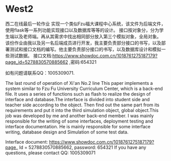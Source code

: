 # West2
西二在线最后一轮作业
  实现一个类似Fzu福大课程中心系统，该文件为后端文件，使用flask等一系列功能实现接口以及数据库等等的设计。
  接口按对象分，分为学生端以及老师端。再从其需求中找出相同部分放入第三个模拟对象，全局对象。
  该份作业由我以及另一名后端成员进行开发，我主要负责部分接口的书写，以及部署测试和接口文档的编写。他主要负责部分接口的书写，以及数据库设计和模拟一些测试数据。
  接口文档:https://www.showdoc.com.cn/1018761275187179?page_id=5278830570885662   ,密码:654321
  
  如有问题请联系QQ：1005309071.
  
The last round of operation of Xi'an No.2 line
  This paper implements a system similar to Fzu Fu University Curriculum Center, which is a back-end file. It uses a series of functions such as flash to realize the design of interface and database.The interface is divided into student side and teacher side according to the object. Then find out the same part from its requirements and put it into the third simulation object, global object.This job was developed by me and another back-end member. I was mainly responsible for the writing of some interfaces, deployment testing and interface documentation. He is mainly responsible for some interface writing, database design and Simulation of some test data.
  
  Interface document: https://www.showdoc.com.cn/1018761275187179?page_ Id = 5278830570885662, password: 654321
  If you have any questions, please contact QQ: 1005309071
